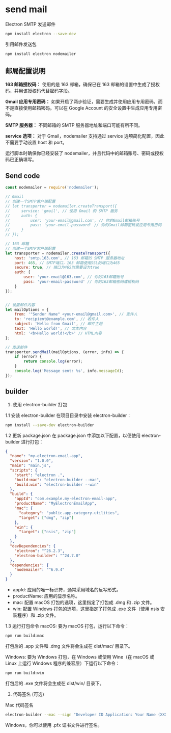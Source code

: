 # send mail

Electron SMTP 发送邮件

```bash
npm install electron --save-dev
```

引用邮件发送包
```bash
npm install electron nodemailer
```

## 邮局配置说明


**163 邮箱授权码：** 使用的是 163 邮箱，确保已在 163 邮箱的设置中生成了授权码，并用该授权码代替密码字段。

**Gmail 应用专用密码：** 如果开启了两步验证，需要生成并使用应用专用密码，而不是直接使用邮箱密码。可以在 Google Account 的安全设置中生成应用专用密码。

**SMTP 服务器：** 不同邮箱的 SMTP 服务器地址和端口可能有所不同。

**service 选项：** 对于 Gmail，nodemailer 支持通过 service 选项简化配置，因此不需要手动设置 host 和 port。

运行脚本时确保你已经安装了 nodemailer，并且代码中的邮箱账号、密码或授权码已正确填写。

## Send code


```js
const nodemailer = require('nodemailer');

// Gmail
// 创建一个SMTP客户端配置
// let transporter = nodemailer.createTransport({
//     service: 'gmail', // 使用 Gmail 的 SMTP 服务
//     auth: {
//         user: 'your-email@gmail.com', // 你的Gmail邮箱账号
//         pass: 'your-email-password' // 你的Gmail邮箱密码或应用专用密码
//     }
// });

// 163 邮箱
// 创建一个SMTP客户端配置
let transporter = nodemailer.createTransport({
    host: 'smtp.163.com', // 163 邮箱的 SMTP 服务器地址
    port: 465, // SMTP端口，163 邮箱使用SSL的端口为465
    secure: true, // 端口为465时需要设为true
    auth: {
        user: 'your-email@163.com', // 你的163邮箱账号
        pass: 'your-email-password' // 你的163邮箱密码或授权码
    }
});


// 设置邮件内容
let mailOptions = {
    from: '"Sender Name" <your-email@gmail.com>', // 发件人
    to: 'recipient@example.com', // 收件人
    subject: 'Hello from Gmail', // 邮件主题
    text: 'Hello world!', // 文本内容
    html: '<b>Hello world!</b>' // HTML内容
};

// 发送邮件
transporter.sendMail(mailOptions, (error, info) => {
    if (error) {
        return console.log(error);
    }
    console.log('Message sent: %s', info.messageId);
});
```



## builder

1. 使用 electron-builder 打包


1.1 安装 electron-builder
在项目目录中安装 electron-builder：

```bash
npm install --save-dev electron-builder
```

1.2 更新 package.json
在 package.json 中添加以下配置，以便使用 electron-builder 进行打包：

```json
{
  "name": "my-electron-email-app",
  "version": "1.0.0",
  "main": "main.js",
  "scripts": {
    "start": "electron .",
    "build:mac": "electron-builder --mac",
    "build:win": "electron-builder --win"
  },
  "build": {
    "appId": "com.example.my-electron-email-app",
    "productName": "MyElectronEmailApp",
    "mac": {
      "category": "public.app-category.utilities",
      "target": ["dmg", "zip"]
    },
    "win": {
      "target": ["nsis", "zip"]
    }
  },
  "devDependencies": {
    "electron": "^26.2.3",
    "electron-builder": "^24.7.0"
  },
  "dependencies": {
    "nodemailer": "^6.9.4"
  }
}
```

- appId: 应用的唯一标识符，通常采用域名的反写形式。  
- productName: 应用的显示名称。 
- mac: 配置 macOS 打包的选项，这里指定了打包成 .dmg 和 .zip 文件。 
- win: 配置 Windows 打包的选项，这里指定了打包成 .exe 文件（使用 nsis 安装程序）和 .zip 文件。 

1.3 运行打包命令
macOS: 要为 macOS 打包，运行以下命令：

```bash
npm run build:mac
```

打包后的 .app 文件和 .dmg 文件将会生成在 dist/mac/ 目录下。

Windows: 要为 Windows 打包，在 Windows 或使用 Wine（在 macOS 或 Linux 上运行 Windows 程序的兼容层）下运行以下命令：

```bash
npm run build:win
```

打包后的 .exe 文件将会生成在 dist/win/ 目录下。




3. 代码签名 (可选)

Mac 代码签名

```bash
electron-builder --mac --sign "Developer ID Application: Your Name (XXXXXXXXXX)"
```

Windows，你可以使用 .pfx 证书文件进行签名。
